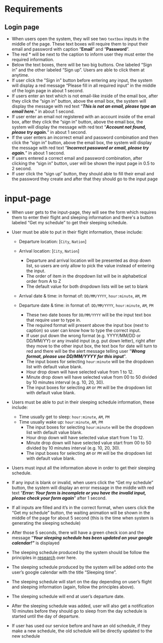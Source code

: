 # Requirements
## Login page
- When users open the system, they will see two `textbox` inputs in the middle of the page. These text boxes will require them to input their email and password with caption “**Email**” and “**Password**”.
- The red * will be next to the caption to inform user they must enter the required information.
- Below the text boxes, there will be two big buttons. One labeled “Sign in” and the other labeled “Sign up”. Users are able to click them at anytime.
- If user click the "Sign in" button before entering any input, the system will display a red message “Please fill in all required input” in the middle of the login page in about 1 second.
- If users enter an text which is not email-like inside of the email box, after they click the “sign in” button, above the email box, the system will display the message with red text “***This is not an email, please type an email here.***” in about 1 second.
- If user enter an email not registered with an account inside of the email box, after they click the “sign in” button, above the email box, the system will display the message with red text “***Account not found, please try again.***” in about 1 second.
- If the user enters an incorrect email and password combination and then click the “sign in” button, above the email box, the system will display the message with red text “***Incorrect password or email, please try again.***” in about 1 second.  
- If users entered a correct email and password combination, after clicking the “sign in” button, user will be shown the input page in 0.5 to 2 second.
- If user click the “sign up” button, they should able to fill their email and the password they create and after that they should go to the input page

# input-page
- When user gets to the input-page, they will see the form which requires them to enter their flight and sleeping information and there's a button labeled “Get my schedule” to get their sleeping schedule.

- User must be able to put in their flight information, these include:

    - Departure location: [`City`, `Nation`]
    - Arrival location: [`City`, `Nation`]
        - Departure and arrival location will be presented as drop down list, so users are only allow to pick the value instead of entering the input.
        - The order of item in the dropdown list will be in alphabetical order from A to Z
        - The default value for both dropdown lists will be set to blank

     - Arrival date & time: in format of: `DD/MM/YYYY`, `hour:minute`, `AM`, `PM`  
     - Departure date & time: in format of: `DD/MM/YYYY`, `hour:minute`, `AM`, `PM`
        - These two date boxes for `DD/MM/YYYY` will be the input text box that require user to type in.
        - The required format will present above the input box (next to caption) so user can know how to type the correct input.
        - If user put down the wrong format (e.g. YYYY/MM/DD or DD/MM/YY) or any invalid input (e.g. put down letter), right after they move to the other input box, the text box for date will turn to red and there will be the alert message telling user "***Wrong format, please use DD/MM/YYYY for this input***".
        - The input boxes for selecting `hour:minute` will be the dropdown list with default value blank.
        - Hour drop down will have selected value from 1 to 12.
        - Minute drop down will have selected value from 00 to 50 divided by 10 minutes interval (e.g. 10, 20, 30).
        - The input boxes for selecting `AM` or `PM` will be the dropdown list with default value blank.


- Users must be able to put in their sleeping schedule information, these include:
    - Time usually get to sleep: `hour:minute`, `AM`, `PM`
    - Time usually wake up: `hour:minute`, `AM`, `PM`
        - The input boxes for selecting `hour:minute` will be the dropdown list with default value blank.
        - Hour drop down will have selected value start from 1 to 12.
        - Minute drop down will have selected value start from 00 to 50 divided by 10 minutes interval (e.g. 10, 20, 30).
        - The input boxes for selecting `AM` or `PM` will be the dropdown list with default value blank.

- Users must input all the information above in order to get their sleeping schedule.
- If any input is blank or invalid, when users click the “Get my schedule” button, the system will display an error message in the middle with red text “***Error: Your form is incomplete or you have the invalid input, please check your form again***” after 1 second.

- If all inputs are filled and it’s in the correct format, when users click the “Get my schedule” button, the waiting animation will be shown in the middle of the page for about 5 second (this is the time when system is generating the sleeping schedule)
- After those 5 seconds, there will have a green check icon and the message “***Your sleeping schedule has been updated on your google calendar!”*** is displayed
- The sleeping schedule produced by the system should be follow the principles in [research](https://www.ncbi.nlm.nih.gov/pmc/articles/PMC2829880/) over here.
- The sleeping schedule produced by the system will be added onto the user’s google calendar with the title “Sleeping time”.
- The sleeping schedule will start on the day depending on user’s flight and sleeping information (again, follow the principles above).
- The sleeping schedule will end at user’s departure date.
- After the sleeping schedule was added, user will also get a notification 10 minutes before they should go to sleep from the day schedule is started until the day of departure.    

- If user has used our service before and have an old schedule, if they make a new schedule, the old schedule will be directly updated to the new schedule
